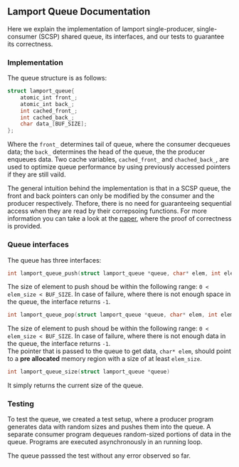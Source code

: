 ## Lamport Queue Documentation
Here we explain the implementation of lamport single-producer, single-consumer (SCSP) shared queue, its interfaces, and our tests to guarantee its correctness. 

### Implementation
The queue structure is as follows:
```C
struct lamport_queue{
    atomic_int front_;
    atomic_int back_;
    int cached_front_;
    int cached_back_;
    char data_[BUF_SIZE];
};
```
Where the `front_` determines tail of queue, where the consumer decqueues data; the `back_` determines the head of the queue, the the producer enqueues data.
Two cache variables, `cached_front_` and `chached_back_`, are used to optimize queue performance by using previously accessed pointers if they are still vaild.

The general intuition behind the implementation is that in a SCSP queue, the front and back pointers can only be modified by the consumer and the producer respectively. Thefore, there is no need for guaranteeing sequential access when they are read by their correpsoing functions. For more information you can take a look at the [paper](https://hal.inria.fr/hal-00911893/document), where the proof of correctness is provided. 

### Queue interfaces
The queue has three interfaces:
```C
int lamport_queue_push(struct lamport_queue *queue, char* elem, int elem_size)
```
The size of element to push shoud be within the following range: `0 < elem_size < BUF_SIZE`.
In case of failure, where there is not enough space in the queue, the interface returns `-1`.

```C
int lamport_queue_pop(struct lamport_queue *queue, char* elem, int elem_size)
```
The size of element to push shoud be within the following range: `0 < elem_size < BUF_SIZE`.
In case of failure, where there is not enough data in the queue, the interface returns `-1`.  
The pointer that is passed to the queue to get data, `char* elem`, should point to a **pre allocated** memory region with a size of at least `elem_size`.

```C
int lamport_queue_size(struct lamport_queue *queue)
```
It simply returns the current size of the queue.

### Testing
To test the queue, we created a test setup, where a producer program generates data with random sizes and pushes them into the queue. A separate consumer program dequeues random-sized portions of data in the queue. Programs are executed asynchronously in an running loop.

The queue passsed the test without any error observed so far.






